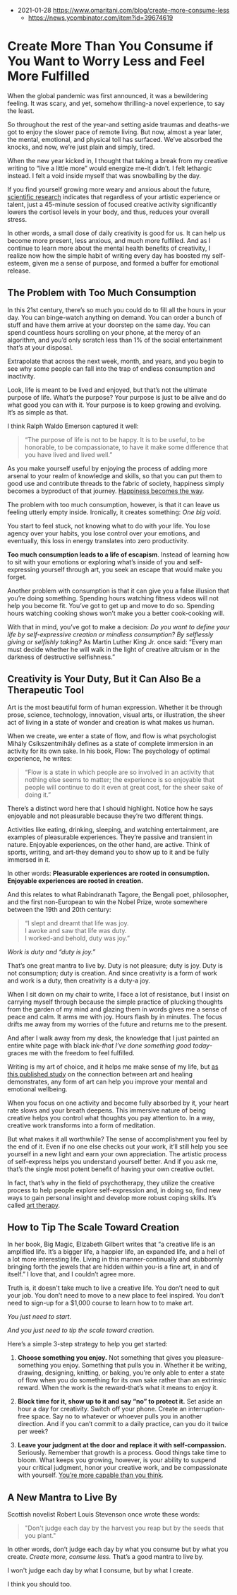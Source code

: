 - 2021-01-28 https://www.omaritani.com/blog/create-more-consume-less
  - https://news.ycombinator.com/item?id=39674619

# Create More Than You Consume if You Want to Worry Less and Feel More Fulfilled

When the global pandemic was first announced, it was a bewildering feeling. It was scary, and yet, somehow thrilling-a novel experience, to say the least.

So throughout the rest of the year-and setting aside traumas and deaths-we got to enjoy the slower pace of remote living. But now, almost a year later, the mental, emotional, and physical toll has surfaced. We’ve absorbed the knocks, and now, we’re just plain and simply, tired.

When the new year kicked in, I thought that taking a break from my creative writing to “live a little more” would energize me-it didn’t. I felt lethargic instead. I felt a void inside myself that was snowballing by the day.

If you find yourself growing more weary and anxious about the future, [scientific research](https://www.tandfonline.com/doi/full/10.1080/07421656.2016.1166832?journalCode=uart20#.V2GKm-YrI6g) indicates that regardless of your artistic experience or talent, just a 45-minute session of focused creative activity significantly lowers the cortisol levels in your body, and thus, reduces your overall stress.

In other words, a small dose of daily creativity is good for us. It can help us become more present, less anxious, and much more fulfilled. And as I continue to learn more about the mental health benefits of creativity, I realize now how the simple habit of writing every day has boosted my self-esteem, given me a sense of purpose, and formed a buffer for emotional release.

## The Problem with Too Much Consumption

In this 21st century, there’s so much you could do to fill all the hours in your day. You can binge-watch anything on demand. You can order a bunch of stuff and have them arrive at your doorstep on the same day. You can spend countless hours scrolling on your phone, at the mercy of an algorithm, and you’d only scratch less than 1% of the social entertainment that’s at your disposal.

Extrapolate that across the next week, month, and years, and you begin to see why some people can fall into the trap of endless consumption and inactivity.

Look, life is meant to be lived and enjoyed, but that’s not the ultimate purpose of life. What’s the purpose? Your purpose is just to be alive and do what good you can with it. Your purpose is to keep growing and evolving. It’s as simple as that.

I think Ralph Waldo Emerson captured it well:

> “The purpose of life is not to be happy. It is to be useful, to be honorable, to be compassionate, to have it make some difference that you have lived and lived well.”

As you make yourself useful by enjoying the process of adding more arsenal to your realm of knowledge and skills, so that you can put them to good use and contribute threads to the fabric of society, happiness simply becomes a byproduct of that journey. [Happiness becomes the way](https://medium.com/mind-cafe/10-daily-habits-of-truly-happy-people-9efd3d8bd2eb).

The problem with too much consumption, however, is that it can leave us feeling utterly empty inside. Ironically, it creates something: _One big void_.

You start to feel stuck, not knowing what to do with your life. You lose agency over your habits, you lose control over your emotions, and eventually, this loss in energy translates into zero productivity.

**Too much consumption leads to a life of escapism**. Instead of learning how to sit with your emotions or exploring what’s inside of you and self-expressing yourself through art, you seek an escape that would make you forget.

Another problem with consumption is that it can give you a false illusion that you’re doing something. Spending hours watching fitness videos will not help you become fit. You’ve got to get up and move to do so. Spending hours watching cooking shows won’t make you a better cook-cooking will.

With that in mind, you’ve got to make a decision: _Do you want to define your life by self-expressive creation or mindless consumption? By selflessly giving or selfishly taking?_ As Martin Luther King Jr. once said: “Every man must decide whether he will walk in the light of creative altruism or in the darkness of destructive selfishness.”

## Creativity is Your Duty, But it Can Also Be a Therapeutic Tool

Art is the most beautiful form of human expression. Whether it be through prose, science, technology, innovation, visual arts, or illustration, the sheer act of living in a state of wonder and creation is what makes us human.

When we create, we enter a state of flow, and flow is what psychologist Mihály Csíkszentmihály defines as a state of complete immersion in an activity for its own sake. In his book, Flow: The psychology of optimal experience, he writes:

> “Flow is a state in which people are so involved in an activity that nothing else seems to matter; the experience is so enjoyable that people will continue to do it even at great cost, for the sheer sake of doing it.”

There’s a distinct word here that I should highlight. Notice how he says enjoyable and not pleasurable because they’re two different things.

Activities like eating, drinking, sleeping, and watching entertainment, are examples of pleasurable experiences. They’re passive and transient in nature. Enjoyable experiences, on the other hand, are active. Think of sports, writing, and art-they demand you to show up to it and be fully immersed in it.

In other words: **Pleasurable experiences are rooted in consumption. Enjoyable experiences are rooted in creation.**

And this relates to what Rabindranath Tagore, the Bengali poet, philosopher, and the first non-European to win the Nobel Prize, wrote somewhere between the 19th and 20th century:

> “I slept and dreamt that life was joy.  
> I awoke and saw that life was duty.  
> I worked-and behold, duty was joy.”

_Work is duty and “duty is joy.”_

That’s one great mantra to live by. Duty is not pleasure; duty is joy. Duty is not consumption; duty is creation. And since creativity is a form of work and work is a duty, then creativity is a duty-a joy.

When I sit down on my chair to write, I face a lot of resistance, but I insist on carrying myself through because the simple practice of plucking thoughts from the garden of my mind and glazing them in words gives me a sense of peace and calm. It arms me with joy. Hours flash by in minutes. The focus drifts me away from my worries of the future and returns me to the present.

And after I walk away from my desk, the knowledge that I just painted an entire white page with black ink-_that I’ve done something good today_-graces me with the freedom to feel fulfilled.

Writing is my art of choice, and it helps me make sense of my life, but [as this published study](https://www.ncbi.nlm.nih.gov/pmc/articles/PMC2804629/) on the connection between art and healing demonstrates, any form of art can help you improve your mental and emotional wellbeing.

When you focus on one activity and become fully absorbed by it, your heart rate slows and your breath deepens. This immersive nature of being creative helps you control what thoughts you pay attention to. In a way, creative work transforms into a form of meditation.

But what makes it all worthwhile? The sense of accomplishment you feel by the end of it. Even if no one else checks out your work, it’ll still help you see yourself in a new light and earn your own appreciation. The artistic process of self-express helps you understand yourself better. And if you ask me, that’s the single most potent benefit of having your own creative outlet.

In fact, that’s why in the field of psychotherapy, they utilize the creative process to help people explore self-expression and, in doing so, find new ways to gain personal insight and develop more robust coping skills. It’s called [art therapy](https://www.verywellmind.com/what-is-art-therapy-2795755).

## How to Tip The Scale Toward Creation

In her book, Big Magic, Elizabeth Gilbert writes that “a creative life is an amplified life. It’s a bigger life, a happier life, an expanded life, and a hell of a lot more interesting life. Living in this manner-continually and stubbornly bringing forth the jewels that are hidden within you-is a fine art, in and of itself.” I love that, and I couldn’t agree more.

Truth is, it doesn't take much to live a creative life. You don’t need to quit your job. You don’t need to move to a new place to feel inspired. You don’t need to sign-up for a $1,000 course to learn how to to make art.

_You just need to start._

_And you just need to tip the scale toward creation._

Here’s a simple 3-step strategy to help you get started:

1. **Choose something you enjoy.** Not something that gives you pleasure-something you enjoy. Something that pulls you in. Whether it be writing, drawing, designing, knitting, or baking, you’re only able to enter a state of flow when you do something for its own sake rather than an extrinsic reward. When the work is the reward-that’s what it means to enjoy it.

2. **Block time for it, show up to it and say “no” to protect it.** Set aside an hour a day for creativity. Switch off your phone. Create an interruption-free space. Say no to whatever or whoever pulls you in another direction. And if you can’t commit to a daily practice, can you do it twice per week?

3. **Leave your judgment at the door and replace it with self-compassion.** Seriously. Remember that growth is a process. Good things take time to bloom. What keeps you growing, however, is your ability to suspend your critical judgment, honor your creative work, and be compassionate with yourself. [You’re more capable than you think](https://www.omaritani.com/blog/capability-and-mindset).

## A New Mantra to Live By

Scottish novelist Robert Louis Stevenson once wrote these words:

> "Don't judge each day by the harvest you reap but by the seeds that you plant."

In other words, don’t judge each day by what you consume but by what you create. _Create more, consume less._ That’s a good mantra to live by.

I won't judge each day by what I consume, but by what I create.

I think you should too.
